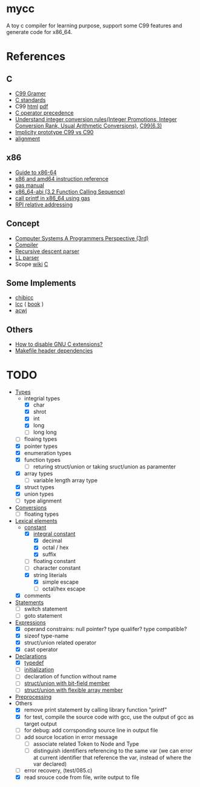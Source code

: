 # mycc

A toy c compiler for learning purpose, support some C99 features and generate code for x86_64.

# References

## C

* [C99 Gramer](https://slebok.github.io/zoo/c/c99/iso-9899-tc3/extracted/index.html#struct-declaration)
* [C standards](https://stackoverflow.com/a/83763)
* C99 [html](http://port70.net/%7Ensz/c/c99/n1256.html) [pdf](https://www.open-std.org/jtc1/sc22/wg14/www/docs/n1256.pdf)
* [C operator precedence](https://en.wikipedia.org/wiki/Operators_in_C_and_C%2B%2B#Operator_precedence)
* [Understand integer conversion rules(Integer Promotions, Integer Conversion Rank, Usual Arithmetic Conversions)](https://wiki.sei.cmu.edu/confluence/display/c/INT02-C.+Understand+integer+conversion+rules), [C99(6.3)](http://port70.net/~nsz/c/c99/n1256.html#6.3)
* [Implicity prototype C99 vs C90](https://stackoverflow.com/a/437763)
* [alignment](http://www.catb.org/esr/structure-packing/#_alignment_requirements)

## x86

* [Guide to x86-64](https://web.stanford.edu/class/archive/cs/cs107/cs107.1222/guide/x86-64.html)
* [x86 and amd64 instruction reference](https://www.felixcloutier.com/x86/index.html)
* [gas manual](https://sourceware.org/binutils/docs-2.38/as.html)
* [x86_64-abi (3.2 Function Calling Sequence)](https://refspecs.linuxbase.org/elf/x86_64-abi-0.21.pdf)
* [call printf in x86_64 using gas](https://stackoverflow.com/questions/38335212/calling-printf-in-x86-64-using-gnu-assembler#answer-38335743)
* [RPI relative addressing](https://stackoverflow.com/questions/44967075/why-does-this-movss-instruction-use-rip-relative-addressing)

## Concept

* [Computer Systems A Programmers Perspective (3rd)](https://github.com/Sorosliu1029/CSAPP-Labs/blob/master/Computer%20Systems%20A%20Programmers%20Perspective%20(3rd).pdf)
* [Compiler](https://en.wikipedia.org/wiki/Compiler)
* [Recursive descent parser](https://en.wikipedia.org/wiki/Recursive_descent_parser)
* [LL parser](https://en.wikipedia.org/wiki/LL_parser)
* Scope [wiki](https://en.wikipedia.org/wiki/Scope_(computer_science)) [C](http://port70.net/~nsz/c/c99/n1256.html#6.2.1)


## Some Implements
* [chibicc](https://github.com/rui314/chibicc)
* [lcc](https://github.com/drh/lcc) ( [book](https://cpentalk.com/drive/index.php?download=true&p=Compiler+Design+Books%2FBooks%28+CPENTalk.com+%29&dl=A+Retargetable+C+Compiler+Design+and+Implementation+%28+CPENTalk.com+%29.pdf) )
* [acwj](https://github.com/DoctorWkt/acwj)

## Others

* [How to disable GNU C extensions?](https://stackoverflow.com/a/38940030)
* [Makefile header dependencies](https://stackoverflow.com/a/30142139)


# TODO

- [Types](http://port70.net/~nsz/c/c99/n1256.html#6.2.5)
    - integrial types
        - [x] char
        - [x] shrot
        - [x] int
        - [x] long
        - [ ] long long
    - [ ] floaing types
    - [x] pointer types
    - [x] enumeration types
    - [x] function types
        - [ ] returing struct/union or taking sruct/union as paramenter
    - [x] array types
        - [ ] variable length array type
    - [x] struct types
    - [x] union types
    - [ ] type alignment
- [Conversions](http://port70.net/~nsz/c/c99/n1256.html#6.3)
    - [ ] floating types
- [Lexical elements](http://port70.net/~nsz/c/c99/n1256.html#6.4)
    - [constant](http://port70.net/~nsz/c/c99/n1256.html#6.4.4)
        - [x] [integral constant](http://port70.net/~nsz/c/c99/n1256.html#6.4.4)
            - [x] decimal
            - [x] octal / hex
            - [x] suffix
        - [ ] floating constant
        - [ ] character constant
        - [x] string literials
            - [x] simple escape
            - [ ] octal/hex escape
    - [x] comments
- [Statements](http://port70.net/~nsz/c/c99/n1256.html#6.8)
    - [ ] switch statement
    - [ ] goto statement
- [Expressions](http://port70.net/~nsz/c/c99/n1256.html#6.5)
    - [x] operand constrains: null pointer? type qualifer? type compatible?
    - [x] sizeof type-name
    - [x] struct/union related operator
    - [x] cast operator
- [Declarations](http://port70.net/~nsz/c/c99/n1256.html#6.7)
    - [x] [typedef](http://port70.net/~nsz/c/c99/n1256.html#6.7.7)
    - [ ] [initialization](http://port70.net/~nsz/c/c99/n1256.html#6.7.8)
    - [ ] declaration of function without name
    - [ ] [struct/union with bit-field member](http://port70.net/~nsz/c/c99/n1256.html#6.7.2.1p9)
    - [ ] [struct/union with flexible array member](http://port70.net/~nsz/c/c99/n1256.html#6.7.2.1p16)
- [Preprocessing](http://port70.net/~nsz/c/c99/n1256.html#6.10)
- Others
    - [x] remove print statement by calling library function "printf"
    - [x] for test, compile the source code with gcc, use the output of gcc as target output
    - [ ] for debug: add corrsponding source line in output file 
    - [ ] add source location in error message
        - [ ] associate related Token to Node and Type
        - [ ] distinguish identifiers referencing to the same var (we can error at current identifier that reference the var, instead of where the var declared)
    - [ ] error recovery, (test/085.c)
    - [x] read srouce code from file, write output to file